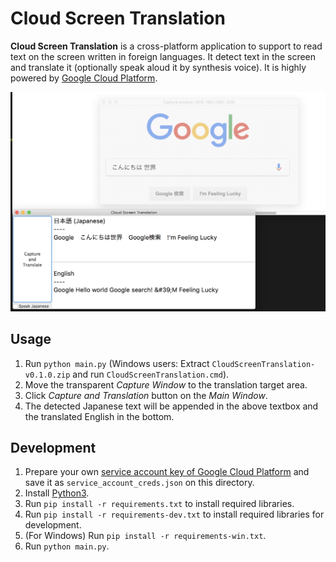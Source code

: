 # Cloud Screen Translation

**Cloud Screen Translation** is a cross-platform application to support to read text on the screen written in foreign languages. It detect text in the screen and translate it (optionally speak aloud it by synthesis voice). It is highly powered by [Google Cloud Platform](https://cloud.google.com/).

![Screenshot of the application](demo.png)

## Usage
1. Run `python main.py` (Windows users: Extract `CloudScreenTranslation-v0.1.0.zip` and run `CloudScreenTranslation.cmd`).
1. Move the transparent *Capture Window* to the translation target area.
1. Click *Capture and Translation* button on the *Main Window*.
1. The detected Japanese text will be appended in the above textbox and the translated English in the bottom.

## Development
1. Prepare your own [service account key of Google Cloud Platform](https://cloud.google.com/iam/docs/managing-service-account-keys) and save it as `service_account_creds.json` on this directory.
1. Install [Python3](https://www.python.org/).
1. Run `pip install -r requirements.txt` to install required libraries.
1. Run `pip install -r requirements-dev.txt` to install required libraries for development.
1. (For Windows) Run `pip install -r requirements-win.txt`.
1. Run `python main.py`.
